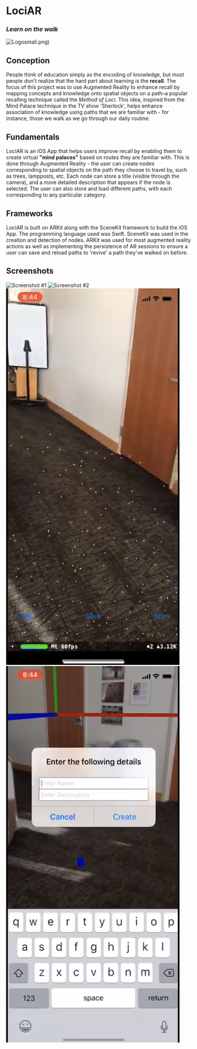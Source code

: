 # LociAR
### *Learn on the walk*

![Logo](images/LociAR)small.png)

## Conception
People think of education simply as the encoding of knowledge, but most people don't realize that the hard part about learning is the **recall**. The focus of this project was to use Augmented Reality to enhance recall by mapping concepts and knowledge onto spatial objects on a path–a popular recalling technique called the *Method of Loci*. This idea, inspired from the Mind Palace technique in the TV show 'Sherlock', helps enhance association of knowledge using paths that we are familiar with - for instance, those we walk as we go through our daily routine.

## Fundamentals
LociAR is an iOS App that helps users improve recall by enabling them to create virtual **"mind palaces"** based on routes they are familiar with. This is done through Augmented Reality - the user can create nodes corresponding to spatial objects on the path they choose to travel by, such as trees, lampposts, etc. Each node can store a title (visible through the camera), and a more detailed description that appears if the node is selected. The user can also store and load different paths, with each corresponding to any particular category.

## Frameworks
LociAR is built on ARKit along with the SceneKit framework to build the iOS App. The programming language used was Swift. SceneKit was used in the creation and detection of nodes. ARKit was used for most augmented reality actions as well as implementing the persistence of AR sessions to ensure a user can save and reload paths to 'revive' a path they've walked on before. 

## Screenshots

![Screenshot #1](images/IMG_6476.PNG) 
![Screenshot #2](images/IMG_6474.PNG) 
![Screenshot #3](images/IMG_6473.PNG) 
![Screenshot #4](images/IMG_6472.PNG)
